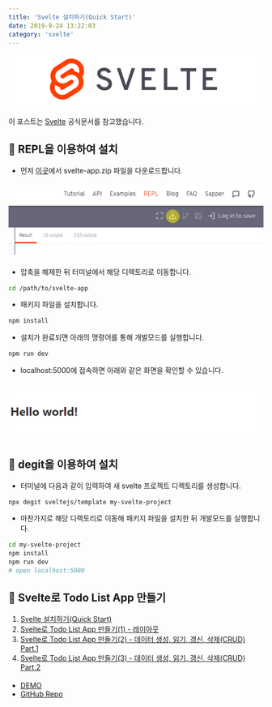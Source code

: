 ```yaml
---
title: 'Svelte 설치하기(Quick Start)'
date: 2019-9-24 13:22:03
category: 'svelte'
---
```


![](./images/svelte-logo.png)

####

이 포스트는 [Svelte](https://svelte.dev/) 공식문서를 참고했습니다.

## 📁 REPL을 이용하여 설치

- 먼저 [이곳](https://svelte.dev/repl/hello-world?version=3.12.1)에서 svelte-app.zip 파일을 다운로드합니다.

####

![](./images/download-svelte.png)

####

- 압축을 해제한 뒤 터미널에서 해당 디렉토리로 이동합니다.

```bash
cd /path/to/svelte-app
```

- 패키지 파일을 설치합니다.

```bash
npm install
```

- 설치가 완료되면 아래의 명령어를 통해 개발모드를 실행합니다.

```bash
npm run dev
```

- localhost:5000에 접속하면 아래와 같은 화면을 확인할 수 있습니다.

####

![](./images/hello-world.png)

####

## 📁 degit을 이용하여 설치

- 터미널에 다음과 같이 입력하여 새 svelte 프로젝트 디렉토리를 생성합니다.

```bash
npx degit sveltejs/template my-svelte-project
```

- 마찬가지로 해당 디렉토리로 이동해 패키지 파일을 설치한 뒤 개발모드를 실행합니다.

```bash
cd my-svelte-project
npm install
npm run dev
# open localhost:5000
```

## 💎 Svelte로 Todo List App 만들기

1. [Svelte 설치하기(Quick Start)](https://soulcactus.netlify.com/svelte/start-svelte/)
2. [Svelte로 Todo List App 만들기(1) - 레이아웃](https://soulcactus.netlify.com/svelte/todo-list-1/)
3. [Svelte로 Todo List App 만들기(2) - 데이터 생성, 읽기, 갱신, 삭제(CRUD) Part.1](https://soulcactus.netlify.com/svelte/todo-list-2/)
4. [Svelte로 Todo List App 만들기(3) - 데이터 생성, 읽기, 갱신, 삭제(CRUD) Part.2](https://soulcactus.netlify.com/svelte/todo-list-3/)

####

- [DEMO](https://svelte-todo-list-demo.netlify.com/)
- [GitHub Repo](https://github.com/soulcactus/svelte-todo-list)
